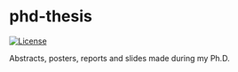 # phd-thesis

<!-- badges: start -->
[![License](https://img.shields.io/github/license/mcanouil/phd-thesis)](LICENSE)
<!-- badges: end -->

Abstracts, posters, reports and slides made during my Ph.D.
